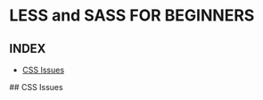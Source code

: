 # LESS and SASS FOR BEGINNERS

## INDEX

- [CSS Issues](#cssissues)

<div id="cssissues"/>
## CSS Issues
